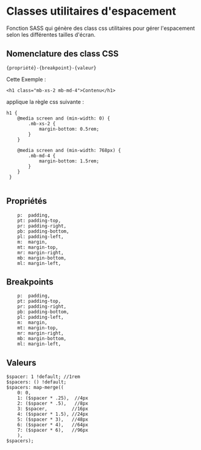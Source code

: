 # Classes utilitaires d'espacement

Fonction SASS qui génère des class css utilitaires pour gérer l'espacement selon les différentes tailles d'écran.
## Nomenclature des class CSS

```
{propriété}-{breakpoint}-{valeur}

```

Cette Exemple : 

```
<h1 class="mb-xs-2 mb-md-4">Contenu</h1>

```

applique la règle css suivante :

```
h1 {
    @media screen and (min-width: 0) {
        .mb-xs-2 {
            margin-bottom: 0.5rem;
        }
    }
    
    @media screen and (min-width: 768px) {
        .mb-md-4 {
            margin-bottom: 1.5rem;
        }
    }
 }  
    
```

## Propriétés

```
    p:  padding,
    pt: padding-top,
    pr: padding-right,
    pb: padding-bottom,
    pl: padding-left,
    m:  margin,
    mt: margin-top,
    mr: margin-right,
    mb: margin-bottom,
    ml: margin-left,

```

## Breakpoints

```
    p:  padding,
    pt: padding-top,
    pr: padding-right,
    pb: padding-bottom,
    pl: padding-left,
    m:  margin,
    mt: margin-top,
    mr: margin-right,
    mb: margin-bottom,
    ml: margin-left,

```

## Valeurs

```
$spacer: 1 !default; //1rem
$spacers: () !default;
$spacers: map-merge((
    0: 0,
    1: ($spacer * .25),  //4px
    2: ($spacer * .5),   //8px
    3: $spacer,         //16px
    4: ($spacer * 1.5), //24px
    5: ($spacer * 3),   //48px
    6: ($spacer * 4),   //64px
    7: ($spacer * 6),   //96px
    ),
$spacers);

```

